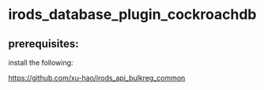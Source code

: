 # irods_database_plugin_cockroachdb


## prerequisites:

install the following:

https://github.com/xu-hao/irods_api_bulkreg_common
